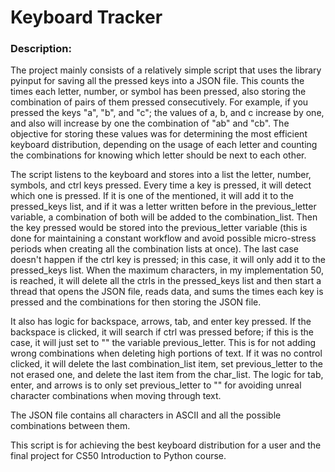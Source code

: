 # Keyboard Tracker
### Description:

The project mainly consists of a relatively simple script that uses the library pyinput for saving all the pressed keys into a JSON file. This counts the times each letter, number, or symbol has been pressed, also storing the combination of pairs of them pressed consecutively. For example, if you pressed the keys "a", "b", and "c"; the values of a, b, and c increase by one, and also will increase by one the combination of "ab" and "cb". The objective for storing these values was for determining the most efficient keyboard distribution, depending on the usage of each letter and counting the combinations for knowing which letter should be next to each other.

The script listens to the keyboard and stores into a list the letter, number, symbols, and ctrl keys pressed. Every time a key is pressed, it will detect which one is pressed. If it is one of the mentioned, it will add it to the pressed_keys list, and if it was a letter written before in the previous_letter variable, a combination of both will be added to the combination_list. Then the key pressed would be stored into the previous_letter variable (this is done for maintaining a constant workflow and avoid possible micro-stress periods when creating all the combination lists at once). The last case doesn't happen if the ctrl key is pressed; in this case, it will only add it to the pressed_keys list. When the maximum characters, in my implementation 50, is reached, it will delete all the ctrls in the pressed_keys list and then start a thread that opens the JSON file, reads data, and sums the times each key is pressed and the combinations for then storing the JSON file. 

It also has logic for backspace, arrows, tab, and enter key pressed. If the backspace is clicked, it will search if ctrl was pressed before; if this is the case, it will just set to "" the variable previous_letter. This is for not adding wrong combinations when deleting high portions of text. If it was no control clicked, it will delete the last combination_list item, set previous_letter to the not erased one, and delete the last item from the char_list. The logic for tab, enter, and arrows is to only set previous_letter to "" for avoiding unreal character combinations when moving through text.

The JSON file contains all characters in ASCII and all the possible combinations between them.

This script is for achieving the best keyboard distribution for a user and the final project for CS50 Introduction to Python course.

